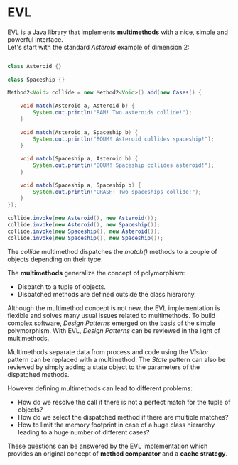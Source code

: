 # EVL
EVL is a Java library that implements **multimethods** with a nice, simple and powerful interface.  
Let's start with the standard *Asteroid* example of dimension 2:

```java

class Asteroid {}
	
class Spaceship {}
	
Method2<Void> collide = new Method2<Void>().add(new Cases() {
			
	void match(Asteroid a, Asteroid b) {
		System.out.println("BAM! Two asteroids collide!");
	}
			
	void match(Asteroid a, Spaceship b) {
		System.out.println("BOUM! Asteroid collides spaceship!");
	}
			
	void match(Spaceship a, Asteroid b) {
		System.out.println("BOUM! Spaceship collides asteroid!");
	}
			
	void match(Spaceship a, Spaceship b) {
		System.out.println("CRASH! Two spaceships collide!");
	}
});
		
collide.invoke(new Asteroid(), new Asteroid());
collide.invoke(new Asteroid(), new Spaceship());
collide.invoke(new Spaceship(), new Asteroid());
collide.invoke(new Spaceship(), new Spaceship());
```

The *collide* multimethod dispatches the *match()* methods to a couple of objects depending on their type.  

The **multimethods** generalize the concept of polymorphism: 

* Dispatch to a tuple of objects.
* Dispatched methods are defined outside the class hierarchy.  

Although the multimethod concept is not new, the EVL implementation is flexible and solves many usual issues related to multimethods.
To build complex software, *Design Patterns* emerged on the basis of the simple polymorphism.
With EVL, *Design Patterns* can be reviewed in the light of multimethods.

Multimethods separate data from process and code using the *Visitor* pattern can be replaced with a multimethod.
The *State* pattern can also be reviewed by simply adding a state object to the parameters of the dispatched methods.

However defining multimethods can lead to different problems:

* How do we resolve the call if there is not a perfect match for the tuple of objects?
* How do we select the dispatched method if there are multiple matches?
* How to limit the memory footprint in case of a huge class hierarchy leading to a huge number of different cases?

These questions can be answered by the EVL implementation which provides an original concept of **method comparator** and a **cache strategy**.


